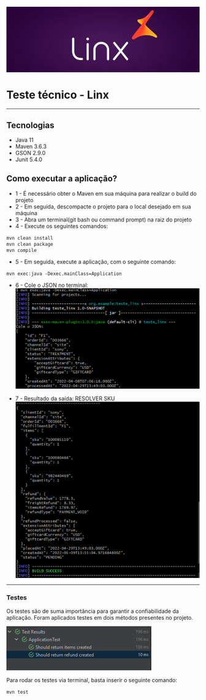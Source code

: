 ![img_2.png](img_2.png)

# Teste técnico - Linx

---

## Tecnologias

* Java 11
* Maven 3.6.3
* GSON 2.9.0
* Junit 5.4.0

## Como executar a aplicação?

* 1 - É necessário obter o Maven em sua máquina para realizar o build do projeto
* 2 - Em seguida, descompacte o projeto para o local desejado em sua máquina
* 3 - Abra um terminal(git bash ou command prompt) na raiz do projeto
* 4 - Execute os seguintes comandos:
```
mvn clean install
mvn clean package
mvn compile
```
* 5 - Em seguida, execute a aplicação, com o seguinte comando:

```
mvn exec:java -Dexec.mainClass=Application
```

* 6 - Cole o JSON no terminal:
![img.png](img.png)


* 7 - Resultado da saída: RESOLVER SKU
![img_1.png](img_1.png)

---

### Testes

Os testes são de suma importância para garantir a confiabilidade da aplicação. 
Foram aplicados testes em dois métodos presentes no projeto.

![img_3.png](img_3.png)

Para rodar os testes via terminal, basta inserir o seguinte comando: 
```
mvn test
```
